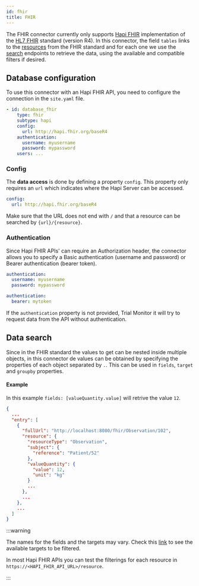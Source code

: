```yaml
---
id: fhir
title: FHIR
---
```


The FHIR connector currently only supports [Hapi FHIR](https://hapifhir.io) implementation of the [HL7 FHIR](http://hl7.org/fhir/) standard (version R4). In this connector, the field `tables` links to the [resources](https://www.hl7.org/fhir/resourcelist.html) from the FHIR standard and for each one we use the [search](https://www.hl7.org/fhir/search.html) endpoints to retrieve the data, using the available and compatible filters if desired.

## Database configuration

To use this connector with an Hapi FHIR API, you need to configure the connection in the `site.yaml` file.

```yaml
- id: database_fhir
    type: fhir
    subtype: hapi
    config:
      url: http://hapi.fhir.org/baseR4
    authentication:
      username: myusername
      password: mypassword
    users: ...
```

### Config

The **data access** is done by defining a property `config`. This property only requires an `url` which indicates where the Hapi Server can be accessed.

```yaml
config:
  url: http://hapi.fhir.org/baseR4
```

Make sure that the URL does not end with `/` and that a resource can be searched by `{url}/{resource}`.

### Authentication

Since Hapi FHIR APIs' can require an Authorization header, the connector allows you to specify a Basic authentication (username and password) or Bearer authentication (bearer token).

```yaml
authentication:
  username: myusername
  password: mypassword
```

```yaml
authentication:
  bearer: mytoken
```

If the `authentication` property is not provided, Trial Monitor it will try to request data from the API without authentication.

## Data search

Since in the FHIR standard the values to get can be nested inside multiple objects, in this connector de values can be obtained by specifying the properties of each object separated by `.`. This can be used in `fields`, `target` and `groupby` properties.

#### Example

In this example `fields: [valueQuantity.value]` will retrive the value `12`.

```json
{
  ...
  "entry": [
    {
      "fullUrl": "http://localhost:8080/fhir/Observation/102",
      "resource": {
        "resourceType": "Observation",
        "subject": {
          "reference": "Patient/52"
        },
        "valueQuantity": {
          "value": 12,
          "unit": "kg"
        }
        ...
      },
      ...
    },
    ...
  ]
}
```

:::warning

The names for the fields and the targets may vary. Check this [link](http://hapi.fhir.org/resource?serverId=home_r4&pretty=true&_summary=&resource=Observation) to see the available targets to be filtered.

In most Hapi FHIR APIs you can test the filterings for each resource in `https://<HAPI_FHIR_API_URL>/resource`.

:::